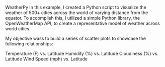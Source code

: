 WeatherPy
In this example, I created a Python script to visualize the weather of 500+ cities across the world of varying distance from the equator. To accomplish this, I utilized a simple Python library, the OpenWeatherMap API, to create a representative model of weather across world cities.

My objective wass to build a series of scatter plots to showcase the following relationships:

Temperature (F) vs. Latitude
Humidity (%) vs. Latitude
Cloudiness (%) vs. Latitude
Wind Speed (mph) vs. Latitude
